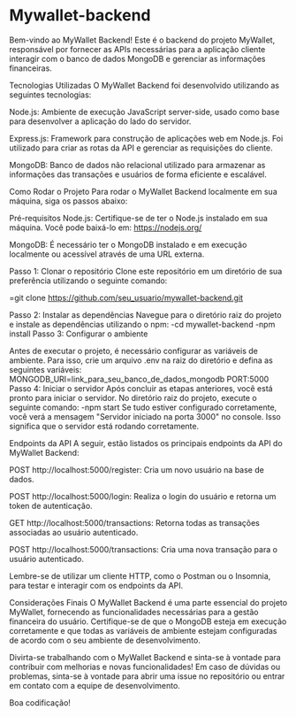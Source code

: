 # Mywallet-backend
Bem-vindo ao MyWallet Backend! Este é o backend do projeto MyWallet, responsável por fornecer as APIs necessárias para a aplicação cliente interagir com o banco de dados MongoDB e gerenciar as informações financeiras.

Tecnologias Utilizadas
O MyWallet Backend foi desenvolvido utilizando as seguintes tecnologias:

Node.js: Ambiente de execução JavaScript server-side, usado como base para desenvolver a aplicação do lado do servidor.

Express.js: Framework para construção de aplicações web em Node.js. Foi utilizado para criar as rotas da API e gerenciar as requisições do cliente.

MongoDB: Banco de dados não relacional utilizado para armazenar as informações das transações e usuários de forma eficiente e escalável.

Como Rodar o Projeto
Para rodar o MyWallet Backend localmente em sua máquina, siga os passos abaixo:

Pré-requisitos
Node.js: Certifique-se de ter o Node.js instalado em sua máquina. Você pode baixá-lo em: https://nodejs.org/

MongoDB: É necessário ter o MongoDB instalado e em execução localmente ou acessível através de uma URL externa.

Passo 1: Clonar o repositório
Clone este repositório em um diretório de sua preferência utilizando o seguinte comando:

  =git clone https://github.com/seu_usuario/mywallet-backend.git
  
Passo 2: Instalar as dependências
Navegue para o diretório raiz do projeto e instale as dependências utilizando o npm:
  -cd mywallet-backend
   -npm install
Passo 3: Configurar o ambiente

Antes de executar o projeto, é necessário configurar as variáveis de ambiente. Para isso, crie um arquivo .env na raiz do diretório e defina as seguintes variáveis:
  MONGODB_URI=link_para_seu_banco_de_dados_mongodb
  PORT:5000
Passo 4: Iniciar o servidor
Após concluir as etapas anteriores, você está pronto para iniciar o servidor. No diretório raiz do projeto, execute o seguinte comando:
  -npm start
Se tudo estiver configurado corretamente, você verá a mensagem "Servidor iniciado na porta 3000" no console. Isso significa que o servidor está rodando corretamente.

Endpoints da API
A seguir, estão listados os principais endpoints da API do MyWallet Backend:

POST http://localhost:5000/register: Cria um novo usuário na base de dados.

POST http://localhost:5000/login: Realiza o login do usuário e retorna um token de autenticação.

GET http://localhost:5000/transactions: Retorna todas as transações associadas ao usuário autenticado.

POST  http://localhost:5000/transactions: Cria uma nova transação para o usuário autenticado.


Lembre-se de utilizar um cliente HTTP, como o Postman ou o Insomnia, para testar e interagir com os endpoints da API.

Considerações Finais
O MyWallet Backend é uma parte essencial do projeto MyWallet, fornecendo as funcionalidades necessárias para a gestão financeira do usuário. Certifique-se de que o MongoDB esteja em execução corretamente e que todas as variáveis de ambiente estejam configuradas de acordo com o seu ambiente de desenvolvimento.

Divirta-se trabalhando com o MyWallet Backend e sinta-se à vontade para contribuir com melhorias e novas funcionalidades! Em caso de dúvidas ou problemas, sinta-se à vontade para abrir uma issue no repositório ou entrar em contato com a equipe de desenvolvimento.

Boa codificação!
